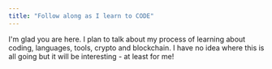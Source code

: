 ```yaml
---
title: "Follow along as I learn to CODE"
---
```


I'm glad you are here. I plan to talk about my process of learning about coding, languages, tools, crypto and blockchain.  I have no idea where this is all going but it will be interesting - at least for me!
